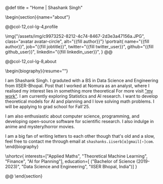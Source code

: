 @def title = "Home | Shashank Singh"

<!-- -----------------
     BIOGRAPHY SECTION
     ----------------- -->

\begin{section}{name="about"}

<!-- LEFT COLUMN -->

@@col-12,col-lg-4,profile

\img{"/assets/img/c9973252-8212-4c74-8467-2d3e3a47156a.JPG", class="avatar avatar-circle", alt="{{fill author}}"}
\portrait{
  name="{{fill author}}",
  job="{{fill jobtitle}}",
  twitter="{{fill twitter_user}}",
  github="{{fill github_user}}",
  linkedin="{{fill linkedin_user}}",
}
@@ <!-- end of column -->

<!-- RIGHT COLUMN -->
@@col-12,col-lg-8,about

\begin{biography}{resume=""}

 I am Shashank Singh. I graduted with a BS in Data Science and Engineering from IISER-Bhopal. Post that I worked at Nomura as an analyst, where I realised my interest lies in something more theoretical For more visit ["my work"](/work/). I am currently exploring Statistics and AI research. I want to develop theoretical models for AI and planning and I love solving math problems. I will be applying to grad school for Fall'25. 
  
  I am also enthusiastic about computer science, programming, and developing open-source software for scientific research. I also indulge in anime and mystery/horror movies.
 
  I am a big fan of writing letters to each other though that's old and a slow, feel free to contact me through email at `shashanks.iiserb[α]gmail[∘]com`.
\end{biography}

\shortcv{
  interests=["Applied Maths", "Theoretical Machine Learning", "Finance", "AI for Planning"],
  education=[
    ("Bachelor of Science (2019-2023)", "Data Science and Engineering", "IISER Bhopal, India")]
}

@@ <!-- end of column -->
\end{section}

<!-- --------------
     SKILLS SECTION
     -------------- -->

<!-- \begin{section}{name="skills", class="wg-featurette", rowclass="featurette"}

\sectionheading{"Skills", class="col-md-12"}

\skill{"Julia", "90%", img="/assets/img/julia-dots.svg"}
\skill{"Machine Learning", "100%", fa="chart-line"}
\skill{"Photography", "10%", fa="camera-retro"}

\end{section} -->


<!-- ------------------
     EXPERIENCE SECTION
     ------------------ -->

<!-- \begin{section}{name="experience"}

\sectionheading{"Experience", class="col-12 col-lg-4"}

@@col-12,col-lg-8

\experience{
  title="CEO",
  company="GenCoin",
  descr="""
    Responsibilities include:
    * Analysing
    * Modelling
    * Deploying
    """,
  from="Jan 2017",
  to="Present",
  location="California",
  active=true
  }
\experience{
  title="Professor",
  company="University X",
  from="Jan 2016",
  to="Dec 2016",
  last=true,
  location="California",
  descr="Taught electronic engineering and researched semiconductor physics."
  }

@@

\end{section} -->

<!-- -----------------------
     ACCOMPLISHMENTS SECTION
     ----------------------- -->

<!-- \begin{section}{name="accomplishments"}

\sectionheading{"Accomplish­ments", class="col-12 col-lg-4"}

@@col-12,col-lg-8

\certificate{
  title="Neural Networks and Deep Learning",
  meta="Coursera",
  metalink="https://www.coursera.org",
  date="Oct 2018",
  certlink="https://www.coursera.org"
  }
\certificate{
  title="Blockchain Fundamentals",
  descr="Formulated informed **blockchain** models, hypotheses, and use cases.",
  meta="Coursera",
  metalink="https://www.edx.org",
  date="Mar 2018",
  certlink="https://www.edx.org"
  }
\certificate{
  title="Object-Oriented Programming in R: S3 and R6 Course",
  meta="DataCamp",
  metalink="https://www.datacamp.com",
  date="Jul 2017 – Dec 2017",
  certlink="https://www.datacamp.com"
}

@@

\end{section} -->

<!-- --------------------
     RECENT POSTS SECTION
     -------------------- -->

<!-- \begin{section}{name="posts", class="wg-pages"}

\sectionheading{"Recent Posts", class="col-12 col-lg-4"}

@@col-12,col-lg-8

{{recentposts 3}}

@@

\end{section} -->

<!-- -----------------
     PORTFOLIO SECTION XXX
     ----------------- -->

<!-- -------------
     TALKS SECTION XXX
     ------------- -->

<!-- --------------------
     FEATURED PUB SECTION XXX
     -------------------- -->

<!-- ---------------------------
     RECENT PUBLICATIONS SECTION XXX
     --------------------------- -->
